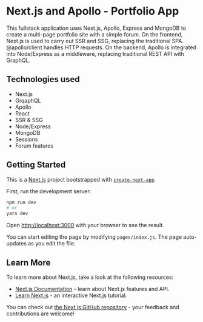 # Next.js and Apollo - Portfolio App

This fullstack application uses Next.js, Apollo, Express and MongoDB to create a multi-page portfolio site with a simple forum.
On the frontend, Next.js is used to carry out SSR and SSG, replacing the traditional SPA. @apollo/client handles HTTP requests.
On the backend, Apollo is integrated into Node/Express as a middleware, replacing traditional REST API with GraphQL.

## Technologies used

- Next.js
- GrqaphQL
- Apollo
- React
- SSR & SSG
- Node/Express
- MongoDB
- Sessions
- Forum features

## Getting Started

This is a [Next.js](https://nextjs.org/) project bootstrapped with [`create-next-app`](https://github.com/vercel/next.js/tree/canary/packages/create-next-app).

First, run the development server:

```bash
npm run dev
# or
yarn dev
```

Open [http://localhost:3000](http://localhost:3000) with your browser to see the result.

You can start editing the page by modifying `pages/index.js`. The page auto-updates as you edit the file.

## Learn More

To learn more about Next.js, take a look at the following resources:

- [Next.js Documentation](https://nextjs.org/docs) - learn about Next.js features and API.
- [Learn Next.js](https://nextjs.org/learn) - an interactive Next.js tutorial.

You can check out [the Next.js GitHub repository](https://github.com/vercel/next.js/) - your feedback and contributions are welcome!
